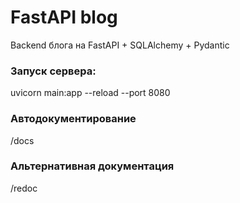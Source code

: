 # FastAPI blog
Backend блога на FastAPI + SQLAlchemy + Pydantic

### Запуск сервера: 
 uvicorn main:app --reload --port 8080

### Автодокументирование 
/docs

### Альтернативная документация
/redoc